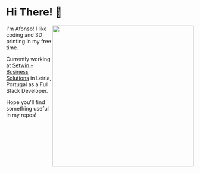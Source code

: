# Hi There! 👋
<img align="right" src="https://github-readme-stats.vercel.app/api?username=afonsosantos&show_icons=true&theme=dark&langs_count=3" width="380">
<p>I'm Afonso! I like coding and 3D printing in my free time.</p>
<p>Currently working at <a href="https://setwin.pt/" target="_blank">Setwin - Business Solutions</a> in Leiria, Portugal as a Full Stack Developer.</p>
<p>Hope you'll find something useful in my repos!</p>
